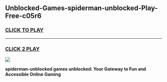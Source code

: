 
## Unblocked-Games-spiderman-unblocked-Play-Free-c05r6
<h3>
<a href="https://premium76.site?title=spiderman-unblocked&ref=20M">CLICK TO PLAY</a></h3>
<hr>

<h3>
<a href="https://premium76.site?title=spiderman-unblocked&ref=20M">CLICK 2 PLAY</a>
  
</h3>

<a href="https://premium76.site?title=spiderman-unblocked&ref=19M"><img src="https://clearcache.store/games.png"></a>


**spiderman-unblocked games unblocked: Your Gateway to Fun and Accessible Online Gaming**
